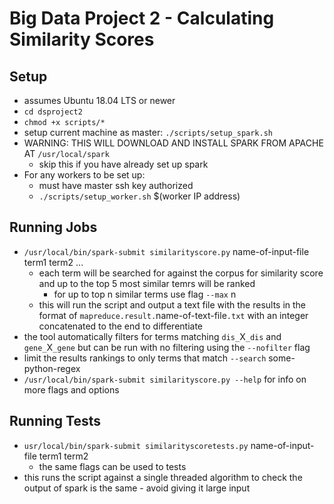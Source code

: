 # Big Data Project 2 - Calculating Similarity Scores

## Setup

- assumes Ubuntu 18.04 LTS or newer
- `cd dsproject2`
- `chmod +x scripts/*`
- setup current machine as master: `./scripts/setup_spark.sh`
- WARNING: THIS WILL DOWNLOAD AND INSTALL SPARK FROM APACHE AT `/usr/local/spark`
  - skip this if you have already set up spark
- For any workers to be set up:
  - must have master ssh key authorized
  - `./scripts/setup_worker.sh` $(worker IP address)

## Running Jobs

- `/usr/local/bin/spark-submit similarityscore.py` name-of-input-file term1 term2 ...
  - each term will be searched for against the corpus for similarity score and up to the top 5 most similar temrs will be ranked
    - for up to top n similar terms use flag `--max` n
  - this will run the script and output a text file with the results in the format of `mapreduce.result.`name-of-text-file`.txt` with an integer concatenated to the end to differentiate
- the tool automatically filters for terms matching `dis_`X`_dis` and `gene_`X`_gene` but can be run with no filtering using the `--nofilter` flag
- limit the results rankings to only terms that match `--search` some-python-regex
- `/usr/local/bin/spark-submit similarityscore.py --help` for info on more flags and options

## Running Tests

- `usr/local/bin/spark-submit similarityscoretests.py` name-of-input-file term1 term2
  - the same flags can be used to tests
- this runs the script against a single threaded algorithm to check the output of spark is the same - avoid giving it large input
